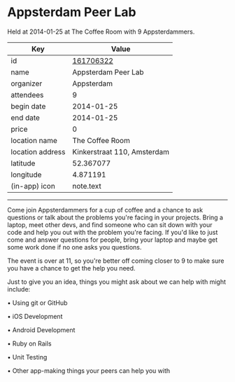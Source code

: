 # Appsterdam Peer Lab
Held at 2014-01-25 at The Coffee Room with 9 Appsterdammers.
        
|Key|Value
|---|---|
|id|[161706322](https://www.meetup.com/appsterdam/events/161706322/)|
|name|Appsterdam Peer Lab|
|organizer|Appsterdam|
|attendees|9|
|begin date|2014-01-25|
|end date|2014-01-25|
|price|0|
|location name|The Coffee Room|
|location address|Kinkerstraat 110, Amsterdam|
|latitude|52.367077|
|longitude|4.871191|
|(in-app) icon|note.text|

---

Come join Appsterdammers for a cup of coffee and a chance to ask questions or talk about the problems you're facing in your projects. Bring a laptop, meet other devs, and find someone who can sit down with your code and help you out with the problem you're facing. If you'd like to just come and answer questions for people, bring your laptop and maybe get some work done if no one asks you questions.

The event is over at 11, so you're better off coming closer to 9 to make sure you have a chance to get the help you need.

Just to give you an idea, things you might ask about we can help with might include:

• Using git or GitHub

• iOS Development

• Android Development

• Ruby on Rails

• Unit Testing

• Other app-making things your peers can help you with


